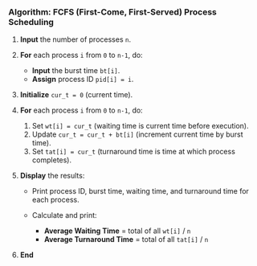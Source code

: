 
### **Algorithm: FCFS (First-Come, First-Served) Process Scheduling**

1. **Input** the number of processes `n`.

2. **For** each process `i` from `0` to `n-1`, do:

   * **Input** the burst time `bt[i]`.
   * **Assign** process ID `pid[i] = i`.

3. **Initialize** `cur_t = 0` (current time).

4. **For** each process `i` from `0` to `n-1`, do:

   1. Set `wt[i] = cur_t` (waiting time is current time before execution).
   2. Update `cur_t = cur_t + bt[i]` (increment current time by burst time).
   3. Set `tat[i] = cur_t` (turnaround time is time at which process completes).

5. **Display** the results:

   * Print process ID, burst time, waiting time, and turnaround time for each process.
   * Calculate and print:

     * **Average Waiting Time** = total of all `wt[i]` / `n`
     * **Average Turnaround Time** = total of all `tat[i]` / `n`

6. **End**

